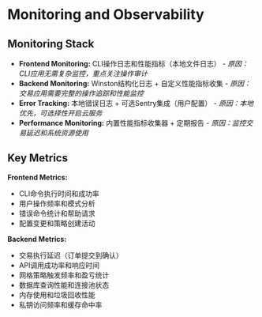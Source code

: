 # Monitoring and Observability

## Monitoring Stack

- **Frontend Monitoring:** CLI操作日志和性能指标（本地文件日志） - _原因：CLI应用无需复杂监控，重点关注操作审计_
- **Backend Monitoring:** Winston结构化日志 + 自定义性能指标收集 - _原因：交易应用需要完整的操作追踪和性能监控_
- **Error Tracking:** 本地错误日志 + 可选Sentry集成（用户配置） - _原因：本地优先，可选择性开启云服务_
- **Performance Monitoring:** 内置性能指标收集器 + 定期报告 - _原因：监控交易延迟和系统资源使用_

## Key Metrics

**Frontend Metrics:**
- CLI命令执行时间和成功率
- 用户操作频率和模式分析
- 错误命令统计和帮助请求
- 配置变更和策略创建活动

**Backend Metrics:**
- 交易执行延迟（订单提交到确认）
- API调用成功率和响应时间
- 网格策略触发频率和盈亏统计
- 数据库查询性能和连接池状态
- 内存使用和垃圾回收性能
- 私钥访问频率和缓存命中率
